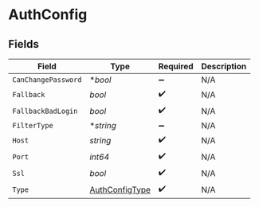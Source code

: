# AuthConfig


## Fields

| Field                                                   | Type                                                    | Required                                                | Description                                             |
| ------------------------------------------------------- | ------------------------------------------------------- | ------------------------------------------------------- | ------------------------------------------------------- |
| `CanChangePassword`                                     | **bool*                                                 | :heavy_minus_sign:                                      | N/A                                                     |
| `Fallback`                                              | *bool*                                                  | :heavy_check_mark:                                      | N/A                                                     |
| `FallbackBadLogin`                                      | *bool*                                                  | :heavy_check_mark:                                      | N/A                                                     |
| `FilterType`                                            | **string*                                               | :heavy_minus_sign:                                      | N/A                                                     |
| `Host`                                                  | *string*                                                | :heavy_check_mark:                                      | N/A                                                     |
| `Port`                                                  | *int64*                                                 | :heavy_check_mark:                                      | N/A                                                     |
| `Ssl`                                                   | *bool*                                                  | :heavy_check_mark:                                      | N/A                                                     |
| `Type`                                                  | [AuthConfigType](../../models/shared/authconfigtype.md) | :heavy_check_mark:                                      | N/A                                                     |